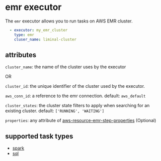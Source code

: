<!--
Licensed to the Apache Software Foundation (ASF) under one
or more contributor license agreements.  See the NOTICE file
distributed with this work for additional information
regarding copyright ownership.  The ASF licenses this file
to you under the Apache License, Version 2.0 (the
"License"); you may not use this file except in compliance
with the License.  You may obtain a copy of the License at

  http://www.apache.org/licenses/LICENSE-2.0

Unless required by applicable law or agreed to in writing,
software distributed under the License is distributed on an
"AS IS" BASIS, WITHOUT WARRANTIES OR CONDITIONS OF ANY
KIND, either express or implied.  See the License for the
specific language governing permissions and limitations
under the License.
-->

# emr executor

The `emr` executor allows you to run tasks on AWS EMR cluster.

```yaml
  - executor: my_emr_cluster
    type: emr
    cluser_name: liminal-cluster
```

## attributes

`cluster_name`: the name of the cluster uses by the executor

OR

`cluster_id`: the unique identifier of the cluster used by the executor.

`aws_conn_id`: a reference to the emr connection. default: `aws_default`

`cluster_states`: the cluster state filters to apply when searching for an existing cluster.
default: `['RUNNING', 'WAITING']`

`properties`: any attribute of [aws-resource-emr-step-properties](
https://docs.aws.amazon.com/AWSCloudFormation/latest/UserGuide/aws-resource-emr-step.html#aws-resource-emr-step-properties)
(Optional)

## supported task types
- [spark](../tasks/spark.md)
- [sql](../tasks/sql.md)
